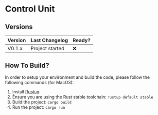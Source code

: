 # Control Unit

## Versions

| Version | Last Changelog | Ready? |
| ------- | -------------- | ------ |
| V0.1.x | Project started | ❌

## How To Build?

In order to setup your environment and build the code, please follow the following commands (for MacOS):

1. Install [Rustup](https://rustup.rs/)
2. Ènsure you are using the Rust stable toolchain: `rustup default stable`
3. Build the project: `cargo build`
4. Run the project: `cargo run`
